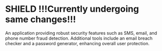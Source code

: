 # SHIELD !!!Currently undergoing same changes!!!
An application providing robust security features such as SMS, email, and phone number fraud detection. Additional tools include an email breach checker and a password generator, enhancing overall user protection.

